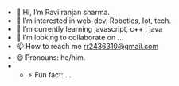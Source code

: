 - 👋 Hi, I’m Ravi ranjan sharma.
- 👀 I’m interested in web-dev, Robotics, Iot, tech.
- 🌱 I’m currently learning javascript, c++ , java
- 💞️ I’m looking to collaborate on ...
- 📫 How to reach me rr2436310@gmail.com
- 😄 Pronouns: he/him.
- - ⚡ Fun fact: ...

<!---
Ravi-Ranjan-Sharma-droid/Ravi-Ranjan-Sharma-droid is a ✨ special ✨ repository because its `README.md` (this file) appears on your GitHub profile.
You can click the Preview link to take a look at your changes.
--->
